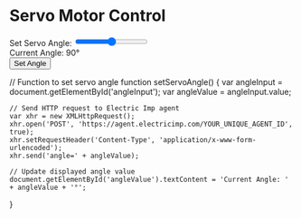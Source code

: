 <!DOCTYPE html>
<html lang="en">
<head>
    <meta charset="UTF-8">
    <meta name="viewport" content="width=device-width, initial-scale=1.0">
    <title>Servo Control</title>
    <!-- Include your JavaScript file here -->
    <script src="path/to/your/script.js"></script>
</head>
<body>
    <h1>Servo Motor Control</h1>
    <label for="angleInput">Set Servo Angle:</label>
    <input type="range" id="angleInput" min="0" max="180" value="90" step="1">
    <br>
    <span id="angleValue">Current Angle: 90°</span>
    <br>
    <!-- Button with the correct onclick attribute -->
    <button onclick="setServoAngle()">Set Angle</button>
</body>
</html>


// Function to set servo angle
function setServoAngle() {
    var angleInput = document.getElementById('angleInput');
    var angleValue = angleInput.value;

    // Send HTTP request to Electric Imp agent
    var xhr = new XMLHttpRequest();
    xhr.open('POST', 'https://agent.electricimp.com/YOUR_UNIQUE_AGENT_ID', true);
    xhr.setRequestHeader('Content-Type', 'application/x-www-form-urlencoded');
    xhr.send('angle=' + angleValue);

    // Update displayed angle value
    document.getElementById('angleValue').textContent = 'Current Angle: ' + angleValue + '°';
}
